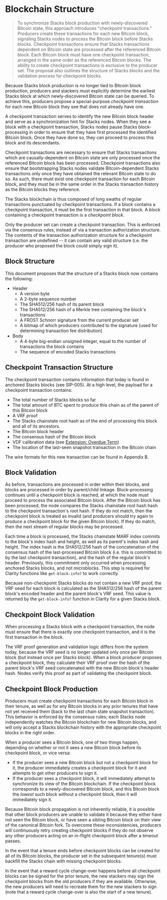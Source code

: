 # Blockchain Structure

> To synchronize Stacks block production with newly-discovered Bitcoin state, this approach introduces "checkpoint transactions." Producers create these transactions for each new Bitcoin block, signaling Stacks nodes to process the Bitcoin block before Stacks blocks. Checkpoint transactions ensure that Stacks transactions dependent on Bitcoin state are processed after the referenced Bitcoin block. Each Bitcoin block must have one checkpoint transaction, arranged in the same order as the referenced Bitcoin blocks. The ability to create checkpoint transactions is exclusive to the producer set. The proposal also outlines the structure of Stacks blocks and the validation process for checkpoint blocks.

Because Stacks block production is no longer tied to Bitcoin block production, producers and stackers must explicitly determine the earliest Stacks block at which newly-discovered Bitcoin state can be queried. To achieve this, producers propose a special-purpose _checkpoint transaction_ for each new Bitcoin block they see that does not already have one.

A checkpoint transaction serves to identify the new Bitcoin block header and serve as a synchronization hint for Stacks nodes. When they see a block with a checkpoint transaction, Stacks nodes pause Stacks block-processing in order to ensure that they have first processed the identified Bitcoin block. Once they have done so, they can proceed to process this block and its descendants.

Checkpoint transactions are necessary to ensure that Stacks transactions which are causally-dependent on Bitcoin state are only processed once the referenced Bitcoin block has been processed. Checkpoint transactions also ensure that bootstrapping Stacks nodes validate Bitcoin-dependent Stacks transactions only once they have obtained the relevant Bitcoin state to do so. As such, there must exist one checkpoint transaction for each Bitcoin block, and they must be in the same order in the Stacks transaction history as the Bitcoin blocks they reference.

The Stacks blockchain is thus composed of long swaths of regular transactions punctuated by checkpoint transactions. If a block contains a checkpoint transaction, it must be the first transaction in that block. A block containing a checkpoint transaction is a _checkpoint block_.

Only the producer set can create a checkpoint transaction. This is enforced via the consensus rules, instead of via a transaction authorization structure. The contents of the transaction authorization structure for a checkpoint transaction are undefined -- it can contain any valid structure (i.e. the producer who proposed the block could simply sign it).

## Block Structure

This document proposes that the structure of a Stacks block now contains the following:

- Header
  - A version byte
  - A 2-byte sequence number
  - The SHA512/256 hash of its parent block
  - The SHA512/256 hash of a Merkle tree containing the block's transactions
  - A FROST Schnorr signature from the current producer set
  - A bitmap of which producers contributed to the signature (used for determining transaction fee distribution)
- Body
  - A 4-byte big-endian unsigned integer, equal to the number of transactions the block contains
  - The sequence of encoded Stacks transactions

## Checkpoint Transaction Structure

The checkpoint transaction contains information that today is found in anchored Stacks blocks (see SIP-005). At a high level, the payload for a checkpoint transaction contains:

- The total number of Stacks blocks so far
- The total amount of BTC spent to produce this chain as of the parent of this Bitcoin block
- A VRF proof
- The Stacks chainstate root hash as of the end of processing this block and all of its ancestors.
- The Bitcoin block header
- The consensus hash of the Bitcoin block
- VDF calibration data (see [Extension: Overdue Term](./extensions/overdue_term.md))
- The location of the last-seen snapshot transaction in the Bitcoin chain

The wire formats for this new transaction can be found in Appendix B.

## Block Validation

As before, transactions are processed in order within their blocks, and blocks are processed in order by parent/child linkage. Block-processing continues until a checkpoint block is reached, at which the node must proceed to process the associated Bitcoin block. After the Bitcoin block has been processed, the node compares the Stacks chainstate root hash hash to the checkpoint transaction's root hash. If they do not match, then the checkpoint block is treated as invalid (and producers should try again to produce a checkpoint block for the given Bitcoin block). If they do match, then the next stream of regular blocks may be processed.

Each time a block is processed, the Stacks chainstate MARF index commits to the block's index hash and height, as well as its parent's index hash and height. The index hash is the SHA512/256 hash of the concatenation of the consensus hash of the last-processed Bitcoin block (i.e. this is committed to by the last checkpoint transaction), and the hash of the regular block's header. Previously, this commitment only occurred when processing anchored Stacks blocks, and not microblocks. This step is required for Clarity functions like `get-block-info?` to work correctly.

Because non-checkpoint Stacks blocks do not contain a new VRF proof, the VRF seed for each block is calculated as the SHA512/256 hash of the parent block's encoded header and the parent block's VRF seed. This value is returned by the `get-block-info?` function in Clarity for a given Stacks block.

## Checkpoint Block Validation

When processing a Stacks block with a checkpoint transaction, the node must ensure that there is exactly one checkpoint transaction, and it is the first transaction in the block.

The VRF proof generation and validation logic differs from the system today, because the VRF seed is no longer updated only once per Bitcoin block (but instead once per Stacks block). When a block producer proposes a checkpoint block, they calculate their VRF proof over the hash of the parent block's VRF seed concatenated with the new Bitcoin block's header hash. Nodes verify this proof as part of validating the checkpoint block.

## Checkpoint Block Production

Producers must create checkpoint transactions for each Bitcoin block in their tenure, as well as for any Bitcoin blocks in any prior tenures that have not yet received them (back to the last chain state snapshot transaction). This behavior is enforced by the consensus rules; each Stacks node independently watches the Bitcoin blockchain for new Bitcoin blocks, and will only accept a Stacks blockchain history with the appropriate checkpoint blocks in the right order.

When a producer sees a Bitcoin block, one of two things happen, depending on whether or not it sees a new Bitcoin block before its checkpoint block, or vice versa:

- If the producer sees a new Bitcoin block but not a checkpoint block for it, the producer immediately creates a checkpoint block for it and attempts to get other producers to sign it.
- If the producer sees a checkpoint block, it will immediately attempt to synchronize its view of the Bitcoin blockchain. If the checkpoint block corresponds to a newly-discovered Bitcoin block, and this Bitcoin block the _lowest_ such block without a checkpoint block, then it will immediately sign it.

Because Bitcoin block propagation is not inherently reliable, it is possible that other block producers are unable to validate it because they either have not seen the Bitcoin block, or have seen a sibling Bitcoin block on their view of the canonical Bitcoin fork. To overcome these inconsistencies, producers will continuously retry creating checkpoint blocks if they do not observe any other producers acting on an in-flight checkpoint block after a timeout passes.

In the event that a tenure ends before checkpoint blocks can be created for all of its Bitcoin blocks, the producer set in the subsequent tenure(s) must backfill the Stacks chain with missing checkpoint blocks.

In the event that a reward cycle change-over happens before all checkpoint blocks can be signed for the prior tenure, the new stackers may sign the checkpoint blocks from the old producers if they are available. Otherwise, the new producers will need to recreate them for the new stackers to sign (note that a reward cycle change-over is also the start of a new tenure).
